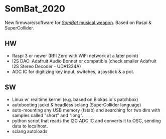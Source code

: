# SomBat_2020
 
 New firmware/software for [*SomBat* musical weapon](http://www.earweego.net/#SomBat). Based on Raspi & SuperCollider. 

## HW

 - Raspi 3 or newer (RPI Zero with WiFi network at a later point)
 - I2S DAC: Adafruit Audio Bonnet or compatible (check smaller Adafruit I2S Stereo Decoder - UDA1334A)
 - ADC IC for digitizing key input, switches, a joystick & a pot. 

## SW
 - Linux w' realtime kernel (e.g. based on Blokas.io's patchbox) 
 - autobooting jackd & headless sclang (SuperCollider language)
 - auto-mounting any USB memory (fstab) and searching for two dirs with samples called "short" and "long". 
 - python script that reads the I2C ADC IC and converts it to OSC, sending data to localhost. 
- sclang autoloads 

